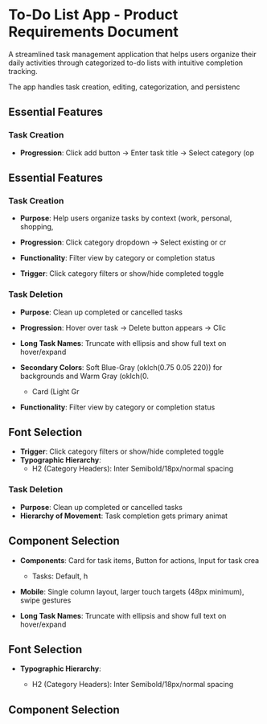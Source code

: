 # To-Do List App - Product Requirements Document

A streamlined task management application that helps users organize their daily activities through categorized to-do lists with intuitive completion tracking.


The app handles task creation, editing, categorization, and persistenc
## Essential Features
### Task Creation

- **Progression**: Click add button → Enter task title → Select category (op


## Essential Features

### Task Creation
- **Purpose**: Help users organize tasks by context (work, personal, shopping,
- **Progression**: Click category dropdown → Select existing or cr

- **Functionality**: Filter view by category or completion status
- **Trigger**: Click category filters or show/hide completed toggle

### Task Deletion
- **Purpose**: Clean up completed or cancelled tasks
- **Progression**: Hover over task → Delete button appears → Clic


- **Long Task Names**: Truncate with ellipsis and show full text on hover/expand






- **Secondary Colors**: Soft Blue-Gray (oklch(0.75 0.05 220)) for backgrounds and Warm Gray (oklch(0.

  - Card (Light Gr
- **Functionality**: Filter view by category or completion status
## Font Selection
- **Trigger**: Click category filters or show/hide completed toggle
- **Typographic Hierarchy**: 
  - H2 (Category Headers): Inter Semibold/18px/normal spacing

### Task Deletion

- **Purpose**: Clean up completed or cancelled tasks
- **Hierarchy of Movement**: Task completion gets primary animat
## Component Selection
- **Components**: Card for task items, Button for actions, Input for task crea

  - Tasks: Default, h

- **Mobile**: Single column layout, larger touch targets (48px minimum), swipe gestures
- **Long Task Names**: Truncate with ellipsis and show full text on hover/expand





















## Font Selection



- **Typographic Hierarchy**: 

  - H2 (Category Headers): Inter Semibold/18px/normal spacing











## Component Selection









